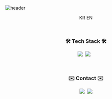 ![header](https://capsule-render.vercel.app/api?type=soft&color=auto&height=150&section=header&text=JunwonBANG&fontSize=70&animation=twinkling)

<p align="center">KR EN</p>

<br>

<h3 align="center">🛠 Tech Stack 🛠</h3>

<p align="center">
  <img src="https://img.shields.io/badge/C-A8B9CC?style=flat-square&logo=C&logoColor=white"/></a>&nbsp 
  <img src="https://img.shields.io/badge/Python-3766AB?style=flat-square&logo=Python&logoColor=white"/></a>&nbsp 
</a>&nbsp 
</p>

<br>

<h3 align="center"> ✉️ Contact ✉️ </h3>
<p align="center">
  <a href="https://www.instagram.com/uom_unf/"><img src="https://img.shields.io/badge/Instagram-E4405F?style=flat-square&logo=Instagram&logoColor=white&link=https://www.instagram.com/woo0_hooo/"/></a>&nbsp
  <a href="mailto:bjwgoodboy@gmail.com"><img src="https://img.shields.io/badge/Gmail-d14836?style=flat-square&logo=Gmail&logoColor=white&link=viliketh1s98@naver.com"/></a>
</p>
<br>
